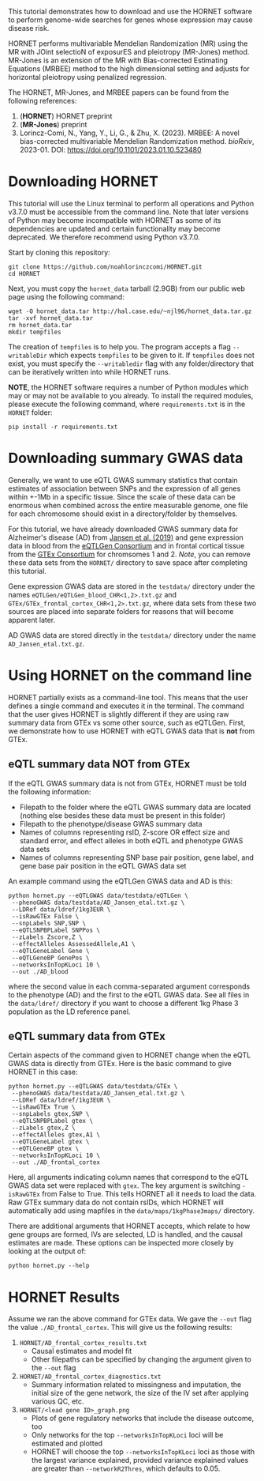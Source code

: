 This tutorial demonstrates how to download and use the HORNET software to perform genome-wide searches for genes whose expression may cause disease risk. 

HORNET performs multivariable Mendelian Randomization (MR) using the MR with JOint selectioN of exposurES and pleiotropy (MR-Jones) method. MR-Jones is an extension of the MR with Bias-corrected Estimating Equations (MRBEE) method to the high dimensional setting and adjusts for horizontal pleiotropy using penalized regression.

The HORNET, MR-Jones, and MRBEE papers can be found from the following references:
1. (**HORNET**) HORNET preprint
2. (**MR-Jones**) preprint
3. Lorincz-Comi, N., Yang, Y., Li, G., & Zhu, X. (2023). MRBEE: A novel bias-corrected multivariable Mendelian Randomization method. *bioRxiv*, 2023-01. DOI: https://doi.org/10.1101/2023.01.10.523480

# Downloading HORNET
This tutorial will use the Linux terminal to perform all operations and Python v3.7.0 must be accessible from the command line. Note that later versions of Python may become incompatible with HORNET as some of its dependencies are updated and certain functionality may become deprecated. We therefore recommend using Python v3.7.0. 

Start by cloning this repository:

```unix
git clone https://github.com/noahlorinczcomi/HORNET.git
cd HORNET
```

Next, you must copy the `hornet_data` tarball (2.9GB) from our public web page using the following command:
```unix
wget -O hornet_data.tar http://hal.case.edu/~njl96/hornet_data.tar.gz
tar -xvf hornet_data.tar
rm hornet_data.tar
mkdir tempfiles
```

The creation of `tempfiles` is to help you. The program accepts a flag `--writableDir` which expects `tempfiles` to be given to it. If `tempfiles` does not exist, you must specify the `--writabledir` flag with any folder/directory that can be iteratively written into while HORNET runs.

**NOTE**, the HORNET software requires a number of Python modules which may or may not be available to you already. To install the required modules, please execute the following command, where `requirements.txt` is in the `HORNET` folder:
```unix
pip install -r requirements.txt
```

<!---
Now, in the `HORNET` directory, you should see the following folders and files:
1. `data/`
    * `ldref/` # *LD reference panels*
        * `1kg_phase3_<EUR/AFR/EAS/SAS/HIS/TRANS>_only.<bed/bim/fam>`
    * `maps/` # *folder containing mapfiles for converting from hg19 to hg38 and vice versa*
        * `1kgPhase3maps/`
            * `1kgPhase3hg19Chrom<CHR>MapToHg38.txt.gz` # *CHR-specific hg19/hg38 maps of only 1kg Phase 3 SNPs*
        * `fullMaps/`
            * `1kgPhase3MapAllSNPs.txt` # *hg19/hg38 map using all 1kg Phase 3 SNPs*
        * `largeMaps/`
            * `hg19Chrom<CHR>MapToHg38.txt.gz` # *large hg19/hg38 map from GLGC (Graham et al. 2021) including 44M SNPs*
        * `testdata/` # *test/example data is included here for demonstrative purposes*
            * `GTEx/`
                * `GTEx_frontal_cortex_CHR1.txt.gz` # *all associations b/w SNPs and CHR 1 gene expression in frontal cortex (GTEx v8)*
                * `GTEx_frontal_cortex_CHR2.txt.gz` # *all associations b/w SNPs and CHR 2 gene expression in frontal cortex (GTEx v8)*
            * `eQTLGen/`
                * `eQTLGen_blood_CHR1.txt.gz` # *all associations b/w SNPs and CHR 1 gene expression in whole blood (eQTLGen)*
                * `eQTLGen_blood_CHR2.txt.gz` # *all associations b/w SNPs and CHR 2 gene expression in whole blood (eQTLGen)*
2. `tempfiles/` # *temporary files will be iteratively written here when running HORNET*
3. `plinkdir/`  # *the PLINK v1.9 software (Purcell etal) is here*
4. `LD_block_finder.r` # *an R program to find blocks in an LD matrix using the method in Lorincz-Comi et al. (***) *
5. `hornet.py`    # *executable HORNET program*
6. `functions.py` # *source file of functions that HORNET uses*
--->

# Downloading summary GWAS data
Generally, we want to use eQTL GWAS summary statistics that contain estimates of association between SNPs and the expression of all genes within +-1Mb in a specific tissue. Since the scale of these data can be enormous when combined across the entire measurable genome, one file for each chromosome should exist in a directory/folder by themselves.

For this tutorial, we have already downloaded GWAS summary data for Alzheimer's disease (AD) from [Jansen et al. (2019)](https://doi.org/10.1038/s41588-018-0311-9) and gene expression data in blood from the [eQTLGen Consortium](https://www.eqtlgen.org/) and in frontal cortical tissue from the [GTEx Consortium](https://gtexportal.org/home/) for chromsomes 1 and 2. *Note*, you can remove these data sets from the `HORNET/` directory to save space after completing this tutorial.

Gene expression GWAS data are stored in the `testdata/` directory under the names `eQTLGen/eQTLGen_blood_CHR<1,2>.txt.gz` and `GTEx/GTEx_frontal_cortex_CHR<1,2>.txt.gz`, where data sets from these two sources are placed into separate folders for reasons that will become apparent later.

AD GWAS data are stored directly in the `testdata/` directory under the name `AD_Jansen_etal.txt.gz`.

# Using HORNET on the command line
HORNET partially exists as a command-line tool. This means that the user defines a single command and executes it in the terminal. The command that the user gives HORNET is slightly different if they are using raw summary data from GTEx vs some other source, such as eQTLGen. First, we demonstrate how to use HORNET with eQTL GWAS data that is **not** from GTEx.

## eQTL summary data NOT from GTEx
If the eQTL GWAS summary data is not from GTEx, HORNET must be told the following information:
* Filepath to the folder where the eQTL GWAS summary data are located (nothing else besides these data must be present in this folder)
* Filepath to the phenotype/disease GWAS summary data
* Names of columns representing rsID, Z-score OR effect size and standard error, and effect alleles in both eQTL and phenotype GWAS data sets
* Names of columns representing SNP base pair position, gene label, and gene base pair position in the eQTL GWAS data set

An example command using the eQTLGen GWAS data and AD is this:

```unix
python hornet.py --eQTLGWAS data/testdata/eQTLGen \
 --phenoGWAS data/testdata/AD_Jansen_etal.txt.gz \
 --LDRef data/ldref/1kg3EUR \
 --isRawGTEx False \
 --snpLabels SNP,SNP \
 --eQTLSNPBPLabel SNPPos \
 --zLabels Zscore,Z \
 --effectAlleles AssessedAllele,A1 \
 --eQTLGeneLabel Gene \
 --eQTLGeneBP GenePos \
 --networksInTopKLoci 10 \
 --out ./AD_blood
```

where the second value in each comma-separated argument corresponds to the phenotype (AD) and the first to the eQTL GWAS data. See all files in the `data/ldref/` directory if you want to choose a different 1kg Phase 3 population as the LD reference panel.

## eQTL summary data from GTEx
Certain aspects of the command given to HORNET change when the eQTL GWAS data is directly from GTEx. Here is the basic command to give HORNET in this case:

```unix
python hornet.py --eQTLGWAS data/testdata/GTEx \
 --phenoGWAS data/testdata/AD_Jansen_etal.txt.gz \
 --LDRef data/ldref/1kg3EUR \
 --isRawGTEx True \
 --snpLabels gtex,SNP \
 --eQTLSNPBPLabel gtex \
 --zLabels gtex,Z \
 --effectAlleles gtex,A1 \
 --eQTLGeneLabel gtex \
 --eQTLGeneBP gtex \
 --networksInTopKLoci 10 \
 --out ./AD_frontal_cortex
```

Here, all arguments indicating column names that correspond to the eQTL GWAS data set were replaced with `gtex`. The key argument is switching `-isRawGTEx` from False to True. This tells HORNET all it needs to load the data. Raw GTEx summary data do not contain rsIDs, which HORNET will automatically add using mapfiles in the `data/maps/1kgPhase3maps/` directory. 

There are additional arguments that HORNET accepts, which relate to how gene groups are formed, IVs are selected, LD is handled, and the causal estimates are made. These options can be inspected more closely by looking at the output of:

```unix
python hornet.py --help
```

# HORNET Results
Assume we ran the above command for GTEx data. We gave the `--out` flag the value `./AD_frontal_cortex`. This will give us the following results:
1. `HORNET/AD_frontal_cortex_results.txt`
    * Causal estimates and model fit
    * Other filepaths can be specified by changing the argument given to the `--out` flag
2. `HORNET/AD_frontal_cortex_diagnostics.txt`
    * Summary information related to missingness and imputation, the initial size of the gene network, the size of the IV set after applying various QC, etc.
3. `HORNET/<lead gene ID>_graph.png`
    * Plots of gene regulatory networks that include the disease outcome, too
    * Only networks for the top `--networksInTopKLoci` loci will be estimated and plotted
    * HORNET will choose the top `--networksInTopKLoci` loci as those with the largest variance explained, provided variance explained values are greater than `--networkR2Thres`, which defaults to 0.05.
 

